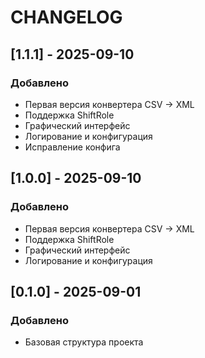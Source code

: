 # CHANGELOG

## [1.1.1] - 2025-09-10

### Добавлено
- Первая версия конвертера CSV → XML
- Поддержка ShiftRole
- Графический интерфейс
- Логирование и конфигурация
- Исправление конфига

## [1.0.0] - 2025-09-10

### Добавлено
- Первая версия конвертера CSV → XML
- Поддержка ShiftRole
- Графический интерфейс
- Логирование и конфигурация

## [0.1.0] - 2025-09-01

### Добавлено
- Базовая структура проекта